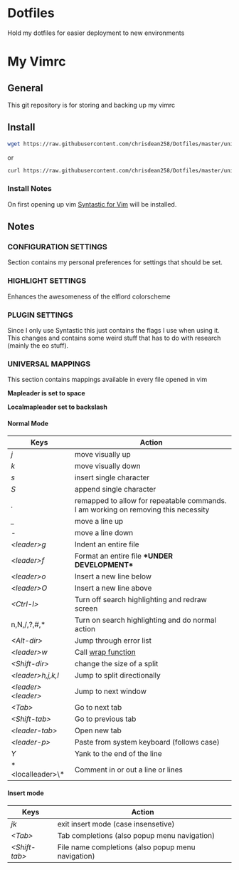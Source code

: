 # Dotfiles

Hold my dotfiles for easier deployment to new environments


# My Vimrc

## General

This git repository is for storing and backing up my vimrc

## Install

```sh
wget https://raw.githubusercontent.com/chrisdean258/Dotfiles/master/universal/vimrc -O $HOME/.vimrc
```
or
```sh
curl https://raw.githubusercontent.com/chrisdean258/Dotfiles/master/universal/vimrc > $HOME/.vimrc
```

### Install Notes

On first opening up vim [Syntastic for Vim](https://github.com/vim-syntastic/syntastic) will be installed.


## Notes

### CONFIGURATION SETTINGS
Section contains my personal preferences for settings that should be set.

### HIGHLIGHT SETTINGS
Enhances the awesomeness of the elflord colorscheme

### PLUGIN SETTINGS
Since I only use Syntastic this just contains the flags I use when using it.
This changes and contains some weird stuff that has to do with research (mainly the eo stuff).

### UNIVERSAL MAPPINGS
This section contains mappings available in every file opened in vim

**Mapleader is set to space**

**Localmapleader set to backslash**

#### Normal Mode

|          Keys          | Action                                                                             |
|------------------------|------------------------------------------------------------------------------------|
| *j*                    | move visually up                                                                   | 
| *k*                    | move visually down                                                                 | 
| *s*                    | insert single character                                                            | 
| *S*                    | append single character                                                            | 
| *.*                    | remapped to allow for repeatable commands. I am working on removing this necessity | 
| *_*                    | move a line up                                                                     | 
| *-*                    | move a line down                                                                   | 
| *\<leader\>g*          | Indent an entire file                                                              | 
| *\<leader\>f*          | Format an entire file <b> *UNDER DEVELOPMENT\* </b>                                | 
| *\<leader\>o*          | Insert a new line below                                                            | 
| *\<leader\>O*          | Insert a new line above                                                            | 
| *\<Ctrl-l\>*           | Turn off search highlighting and redraw screen                                     | 
| n,N,/,?,#,\*           | Turn on search highlighting and do normal action                                   | 
| *\<Alt-dir\>*          | Jump through error list                                                            | 
| *\<leader\>w*          | Call [wrap function](#wrap-function)                                               | 
| *\<Shift-dir\>*        | change the size of a split                                                         | 
| *\<leader\>h,j,k,l*    | Jump to split directionally                                                        | 
| *\<leader\>\<leader\>* | Jump to next window                                                                |
| *\<Tab\>*              | Go to next tab                                                                     |
| *\<Shift-tab\>*        | Go to previous tab                                                                 |
| *\<leader-tab\>*       | Open new tab                                                                       |
| *\<leader-p\>*         | Paste from system keyboard (follows case)                                          |
| *Y*                    | Yank to the end of the line                                                        |
| *\<localleader\>\\\*   | Comment in or out a line or lines                                                  |

#### Insert mode

|          Keys          | Action                                                                             |
|------------------------|------------------------------------------------------------------------------------|
| *jk*                   | exit insert mode (case insensetive)                                                | 
| *\<Tab\>*              | Tab completions (also popup menu navigation)                                       | 
| *\<Shift-tab\>*        | File name completions (also popup menu navigation)                                 | 
